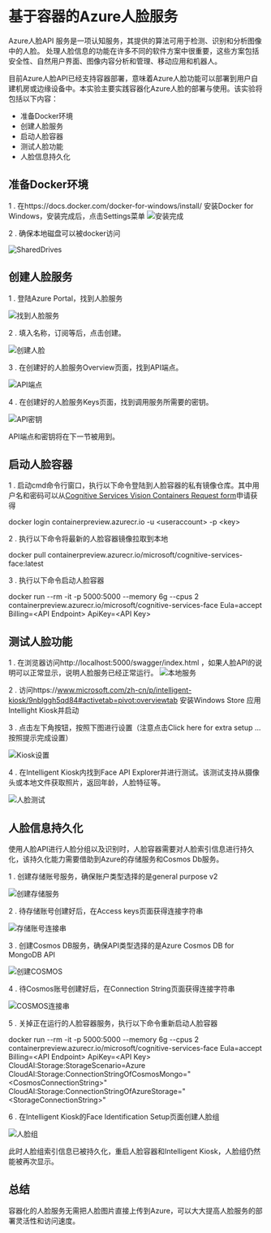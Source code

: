 # 基于容器的Azure人脸服务
Azure人脸API 服务是一项认知服务，其提供的算法可用于检测、识别和分析图像中的人脸。 处理人脸信息的功能在许多不同的软件方案中很重要，这些方案包括安全性、自然用户界面、图像内容分析和管理、移动应用和机器人。

目前Azure人脸API已经支持容器部署，意味着Azure人脸功能可以部署到用户自建机房或边缘设备中。本实验主要实践容器化Azure人脸的部署与使用。该实验将包括以下内容：
- 准备Docker环境
- 创建人脸服务
- 启动人脸容器
- 测试人脸功能
- 人脸信息持久化

## 准备Docker环境 ##
1 . 在https://docs.docker.com/docker-for-windows/install/ 安装Docker for Windows，安装完成后，点击Settings菜单
![安装完成](./images/dockericon.png)

2 . 确保本地磁盘可以被docker访问

![SharedDrives](./images/dockersetting.PNG)

## 创建人脸服务 ##
1 . 登陆Azure Portal，找到人脸服务

![找到人脸服务](./images/createfaceresource.PNG)

2 . 填入名称，订阅等后，点击创建。

![创建人脸](./images/createfaceresource2.PNG)

3 . 在创建好的人脸服务Overview页面，找到API端点。

![API端点](./images/faceendpoint.PNG)

4 . 在创建好的人脸服务Keys页面，找到调用服务所需要的密钥。

![API密钥](./images/facekey.PNG)

API端点和密钥将在下一节被用到。

## 启动人脸容器 ##
1 . 启动cmd命令行窗口，执行以下命令登陆到人脸容器的私有镜像仓库。其中用户名和密码可以从[Cognitive Services Vision Containers Request form](https://aka.ms/VisionContainersPreview)申请获得

docker login containerpreview.azurecr.io -u &lt;useraccount&gt; -p &lt;key&gt;

2 . 执行以下命令将最新的人脸容器镜像拉取到本地

docker pull containerpreview.azurecr.io/microsoft/cognitive-services-face:latest

3 . 执行以下命令启动人脸容器

docker run --rm -it -p 5000:5000 --memory 6g --cpus 2 containerpreview.azurecr.io/microsoft/cognitive-services-face Eula=accept Billing=&lt;API Endpoint&gt; ApiKey=&lt;API Key&gt;

## 测试人脸功能 ##
1 . 在浏览器访问http://localhost:5000/swagger/index.html ，如果人脸API的说明可以正常显示，说明人脸服务已经正常运行。
![本地服务](./images/localhost.PNG)

2 . 访问https://www.microsoft.com/zh-cn/p/intelligent-kiosk/9nblggh5qd84#activetab=pivot:overviewtab 安装Windows Store 应用Intellight Kiosk并启动

3 . 点击左下角按钮，按照下图进行设置（注意点击Click here for extra setup ... 按照提示完成设置）

![Kiosk设置](./images/kiosksetting.PNG)

4 . 在Intelligent Kiosk内找到Face API Explorer并进行测试。该测试支持从摄像头或本地文件获取照片，返回年龄，人脸特征等。

![人脸测试](./images/kioskfaceexplorer.PNG)

## 人脸信息持久化 ##

使用人脸API进行人脸分组以及识别时，人脸容器需要对人脸索引信息进行持久化，该持久化能力需要借助到Azure的存储服务和Cosmos Db服务。

1 . 创建存储账号服务，确保账户类型选择的是general purpose v2

![创建存储服务](./images/createstorage.PNG)

2 . 待存储账号创建好后，在Access keys页面获得连接字符串

![存储账号连接串](./images/storageconnection.PNG)

3 . 创建Cosmos DB服务，确保API类型选择的是Azure Cosmos DB for MongoDB API

![创建COSMOS](./images/createcosmos.PNG)

4 . 待Cosmos账号创建好后，在Connection String页面获得连接字符串

![COSMOS连接串](./images/cosmosconnection.PNG)

5 . 关掉正在运行的人脸容器服务，执行以下命令重新启动人脸容器

docker run --rm -it -p 5000:5000 --memory 6g --cpus 2 containerpreview.azurecr.io/microsoft/cognitive-services-face Eula=accept Billing=&lt;API Endpoint&gt; ApiKey=&lt;API Key&gt; CloudAI:Storage:StorageScenario=Azure CloudAI:Storage:ConnectionStringOfCosmosMongo="&lt;CosmosConnectionString&gt;" CloudAI:Storage:ConnectionStringOfAzureStorage="&lt;StorageConnectionString&gt;"

6 . 在Intelligent Kiosk的Face Identification Setup页面创建人脸组

![人脸组](./images/kioskfacegroup.PNG)

此时人脸组索引信息已被持久化，重启人脸容器和Intelligent Kiosk，人脸组仍然能被再次显示。


## 总结 ##
容器化的人脸服务无需把人脸图片直接上传到Azure，可以大大提高人脸服务的部署灵活性和访问速度。